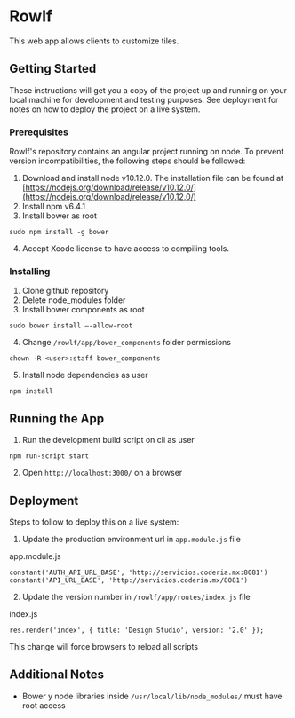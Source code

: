# Rowlf

This web app allows clients to customize tiles.

## Getting Started

These instructions will get you a copy of the project up and running on your local machine for development and testing purposes. See deployment for notes on how to deploy the project on a live system.

### Prerequisites

Rowlf's repository contains an angular project running on node. To prevent version incompatibilities, the following steps should be followed:

1. Download and install node v10.12.0. The installation file can be found at [https://nodejs.org/download/release/v10.12.0/](https://nodejs.org/download/release/v10.12.0/)
2. Install npm v6.4.1
3. Install bower as root
```
sudo npm install -g bower
```
4. Accept Xcode license to have access to compiling tools.

### Installing

1. Clone github repository
2. Delete node_modules folder
3. Install bower components as root
```
sudo bower install –-allow-root
```
4. Change `/rowlf/app/bower_components` folder permissions
```
chown -R <user>:staff bower_components
```
5. Install node dependencies as user
```
npm install
```

## Running the App

1. Run the development build script on cli as user
```
npm run-script start
```
2. Open `http://localhost:3000/` on a browser


## Deployment

Steps to follow to deploy this on a live system:

1. Update the production environment url in `app.module.js` file

app.module.js
```
constant('AUTH_API_URL_BASE', 'http://servicios.coderia.mx:8081')
constant('API_URL_BASE', 'http://servicios.coderia.mx/8081')
```

2. Update the version number in `/rowlf/app/routes/index.js` file

index.js
```
res.render('index', { title: 'Design Studio', version: '2.0' });
```

This change will force browsers to reload all scripts

## Additional Notes

* Bower y node libraries inside `/usr/local/lib/node_modules/` must have root access
